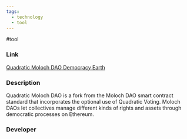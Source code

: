 ```yaml
---
tags:
  - technology
  - tool
---
```

#tool

### Link

[Quadratic Moloch DAO Democracy Earth](https://democracy.earth/)

### Description

Quadratic Moloch DAO is a fork from the Moloch DAO smart contract standard that incorporates the optional use of Quadratic Voting. Moloch DAOs let collectives manage different kinds of rights and assets through democratic processes on Ethereum.

### Developer

